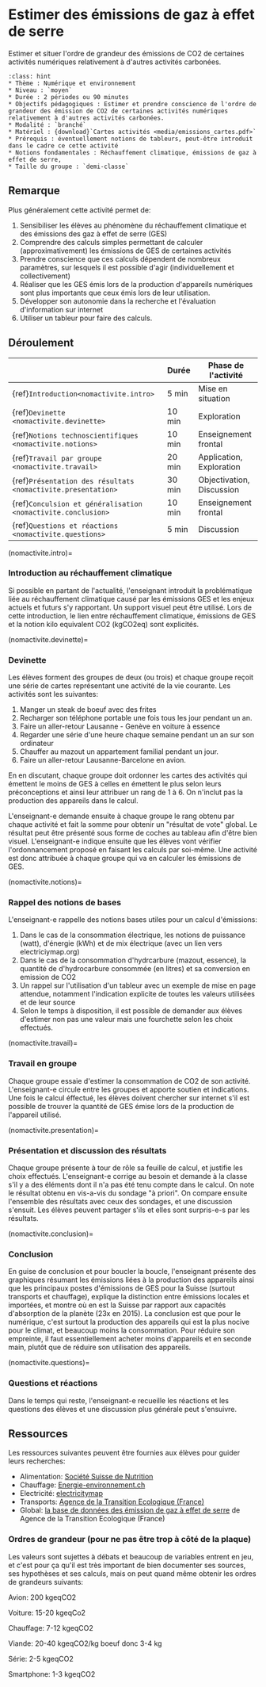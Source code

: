 # Estimer des émissions de gaz à effet de serre


Estimer et situer l'ordre de grandeur des émissions de CO2 de certaines
activités numériques relativement à d'autres activités carbonées. 



```{admonition} Estimer des émissions de gaz à effet de serre
:class: hint
* Thème : Numérique et environnement
* Niveau : `moyen`
* Durée : 2 périodes ou 90 minutes
* Objectifs pédagogiques : Estimer et prendre conscience de l'ordre de grandeur des émission de CO2 de certaines activités numériques relativement à d'autres activités carbonées. 
* Modalité : `branché`
* Matériel : {download}`Cartes activités <media/emissions_cartes.pdf>`
* Prérequis : éventuellement notions de tableurs, peut-être introduit dans le cadre ce cette activité
* Notions fondamentales : Réchauffement climatique, émissions de gaz à effet de serre, 
* Taille du groupe : `demi-classe`

```

## Remarque

Plus généralement cette activité permet de:
1. Sensibiliser les élèves au phénomène du réchauffement climatique et des émissions des gaz à effet de serre (GES)
1. Comprendre des calculs simples permettant de calculer (approximativement) les émissions de GES de certaines activités
1. Prendre conscience que ces calculs dépendent de nombreux paramètres, sur lesquels il est possible d'agir (individuellement et collectivement)
1. Réaliser que les GES émis lors de la production d'appareils numériques sont plus importants que ceux émis lors de leur utilisation. 
1. Développer son autonomie dans la recherche et l'évaluation d'information sur internet
1. Utiliser un tableur pour faire des calculs.


## Déroulement

|                                       | Durée  | Phase de l'activité   | 
|---------------------------------------|------ |---------------------|
| {ref}`Introduction<nomactivite.intro>`| 5 min  | Mise en situation |
| {ref}`Devinette <nomactivite.devinette>`| 10 min  | Exploration|
| {ref}`Notions technoscientifiques <nomactivite.notions>`| 10 min   | Enseignement frontal        |
| {ref}`Travail par groupe <nomactivite.travail>`   | 20 min   | Application, Exploration |
| {ref}`Présentation des résultats <nomactivite.presentation>`   | 30 min   | Objectivation, Discussion |
| {ref}`Conculsion et généralisation <nomactivite.conclusion>`   | 10 min   | Enseignement frontal |
| {ref}`Questions et réactions <nomactivite.questions>`   | 5 min   | Discussion |

(nomactivite.intro)=
### Introduction au réchauffement climatique

Si possible en partant de l'actualité, l'enseignant introduit la problématique liée au réchauffement climatique
causé par les émissions GES et les enjeux actuels et futurs s'y rapportant. Un support visuel peut être utilisé.
Lors de cette introduction, le lien entre réchauffement climatique, émissions de GES et la notion kilo equivalent CO2 (kgCO2eq) sont explicités. 

(nomactivite.devinette)=
### Devinette

Les élèves forment des groupes de deux (ou trois) et chaque groupe reçoit une série de cartes représentant une activité
de la vie courante. Les activités sont les suivantes:

1. Manger un steak de boeuf avec des frites
1. Recharger son téléphone portable une fois tous les jour pendant un an. 
1. Faire un aller-retour Lausanne - Genève en voiture à essence
1. Regarder une série d'une heure chaque semaine pendant un an sur son ordinateur
1. Chauffer au mazout un appartement familial pendant un jour.
1. Faire un aller-retour Lausanne-Barcelone en avion. 

En en discutant, chaque groupe doit ordonner les cartes des activités qui émettent le moins de GES à celles en émettent le plus selon leurs
préconceptions et ainsi leur attribuer un rang de 1 à 6. On n'inclut pas la production des appareils dans le calcul.  

L'enseignant-e demande ensuite à chaque groupe le rang obtenu par chaque activité et fait la somme pour obtenir un "résultat de vote" global.
Le résultat peut être présenté sous forme de coches au tableau afin d'être bien visuel. L'enseignant-e indique ensuite que les élèves vont
vérifier l'ordonnancement proposé en faisant les calculs par soi-même. Une activité est donc attribuée à chaque groupe qui va en calculer les émissions de GES. 

(nomactivite.notions)=
### Rappel des notions de bases

L'enseignant-e rappelle des notions bases utiles pour un calcul d'émissions:
1. Dans le cas de la consommation électrique, les notions de puissance (watt), d'énergie (kWh) et de mix électrique (avec un lien vers electriciymap.org)
1. Dans le cas de la consommation d'hydrcarbure (mazout, essence), la quantité de d'hydrocarbure consommée (en litres) et sa conversion en emission de CO2
1. Un rappel sur l'utilisation d'un tableur avec un exemple de mise en page attendue, notamment l'indication explicite de toutes les valeurs utilisées et
de leur source
1. Selon le temps à disposition, il est possible de demander aux élèves d'estimer non pas une valeur mais une fourchette selon les choix effectués.


(nomactivite.travail)=
### Travail en groupe
Chaque groupe essaie d'estimer la consommation de CO2 de son activité. L'enseignant-e circule entre les groupes et apporte soutien et indications. 
Une fois le calcul éffectué, les élèves doivent chercher sur internet s'il est possible de trouver la quantité de GES émise lors de la production
de l'appareil utilisé. 

(nomactivite.presentation)=
### Présentation et discussion des résultats

Chaque groupe présente à tour de rôle sa feuille de calcul, et justifie les choix effectués. L'enseignant-e corrige au besoin et demande à la classe
s'il y a des éléments dont il n'a pas été tenu compte dans le calcul. 
On note le résultat obtenu en vis-a-vis du sondage "à priori".
On compare ensuite l'ensemble des résultats avec ceux des sondages, et une discussion s'ensuit. Les élèves peuvent partager s'ils et elles sont surpris-e-s par
les résultats. 

(nomactivite.conclusion)=
### Conclusion
En guise de conclusion et pour boucler la boucle, l'enseignant présente des graphiques résumant les émissions liées à la production des appareils ainsi que les principaux postes d'émissions de GES pour la Suisse (surtout transports et chauffage), explique la distinction entre émissions locales et importées, et montre où en est la Suisse par rapport aux capacités d'absorption de la planète (23x en 2015). La conclusion est que pour le numérique, c'est surtout la production des appareils qui est la plus nocive pour le climat, et beaucoup moins la consommation. Pour réduire son empreinte, il faut essentiellement acheter moins d'appareils et en seconde main, plutôt que de réduire son utilisation des appareils.  

(nomactivite.questions)=
### Questions et réactions
Dans le temps qui reste, l'enseignant-e recueille les réactions et les questions des élèves et une discussion plus générale peut s'ensuivre. 


## Ressources

Les ressources suivantes peuvent être fournies aux élèves pour guider leurs recherches:

- Alimentation: [Société Suisse de Nutrition](https://www.sge-ssn.ch/media/bilan_cologique_des_aliments1.pdf)
- Chauffage: [Energie-environnement.ch](https://www.energie-environnement.ch/economiser-le-chauffage/situer-sa-consommation-de-chauffage)
- Electricité: [electricitymap](https://app.electricitymaps.com/map)
- Transports: [Agence de la Transition Ecologique (France)](https://agirpourlatransition.ademe.fr/particuliers/bureau/deplacements/calculer-emissions-carbone-trajets)
- Global: [la base de données des émission de gaz à effet de serre](https://bilans-ges.ademe.fr/docutheque/docs/Base_Carbone_V22.0.zip) de Agence de la Transition Ecologique (France)

### Ordres de grandeur (pour ne pas être trop à côté de la plaque)

Les valeurs sont sujettes à débats et beaucoup de variables entrent en jeu, et c'est pour ça qu'il est très important de bien documenter ses sources, ses hypothèses et ses calculs, mais on peut quand même obtenir les ordres de grandeurs suivants:


Avion: 200 kgeqCO2

Voiture: 15-20 kgeqCo2

Chauffage: 7-12 kgeqCO2

Viande: 20-40 kgeqCO2/kg boeuf donc 3-4 kg

Série: 2-5 kgeqCO2

Smartphone: 1-3 kgeqCO2
